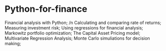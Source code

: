 # Python-for-finance
Financial analysis with Python; /n
Calculating and comparing rate of returns;
Measuring investment risk;
Using regressions for financial analysis;
Markowitz portfolio optimization;
The Capital Asset Pricing model;
Multivariate Regression Analysis;
Monte Carlo simuliations for decision making;
